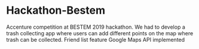 # Hackathon-Bestem

Accenture competition at BESTEM 2019 hackathon.
We had to develop a trash collecting app where users can add different points on the map where trash can be collected.
Friend list feature
Google Maps API implemented
